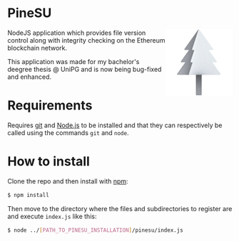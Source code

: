 # PineSU

<img src="favicon.png" alt="drawing" align="right" height="150x"/>

NodeJS application which provides file version control along with integrity checking on the Ethereum blockchain network.

This application was made for my bachelor's deegree thesis @ UniPG and is now being bug-fixed and enhanced.

# Requirements

Requires [git](https://git-scm.com/downloads) and
[Node.js](https://nodejs.org/en/download/) to be installed and that they can respectively be called using the
commands `git` and `node`.

# How to install

Clone the repo and then install with [npm](https://www.npmjs.com/):

```sh
$ npm install
```

Then move to the directory where the files and subdirectories to register are and execute `index.js` like this:

```sh
$ node ../[PATH_TO_PINESU_INSTALLATION]/pinesu/index.js
```
